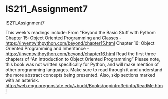 # IS211_Assignment7
IS211_Assignment7

This week's readings include:
From "Beyond the Basic Stuff with Python’:
Chapter 15: Object Oriented Programming and Classes - https://inventwithpython.com/beyond/chapter15.html
Chapter 16: Object Oriented Programming and Inheritance - https://inventwithpython.com/beyond/chapter16.html
Read the first three chapters of “An Introduction to Object Oriented Programming”
Please note, this book was not written specifically for Python, and will make mention of other programming languages. Make sure to read through it and understand the more abstract concepts being presented.
Also, skip sections marked with an asterisk.
http://web.engr.oregonstate.edu/~budd/Books/oopintro3e/info/ReadMe.html

